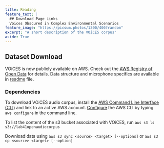 ```yaml
---
title: Reading
feature_text: |
  ## Download Page Links
  Voices Obscured in Complex Environmental Scenarios
feature_image: "https://picsum.photos/1300/400?random"
excerpt: "A short description of the VOiCES corpus"
aside: True
---
```


## Dataset Download

VOiCES is now publicly available on AWS. Check out the [AWS Registry of Open Data](https://registry.opendata.aws/lab41-sri-voices/) for details. Data structure
and microphone specifics are available in [readme](Lab41-SRI-VOiCES_README.md) file.  

### Dependencies

To download VOiCES audio corpus, install the 
[AWS Command Line Interface (CLI)](https://aws.amazon.com/cli/) and link to an active AWS account.
[Configure](https://docs.aws.amazon.com/cli/latest/userguide/cli-chap-getting-started.html) the AWS CLI by typing `aws configure` in the command line.

To list the content of the s3 bucket associated with VOiCES, run
```aws s3 ls s3://lab41openaudiocorpus```

Download data using
```aws s3 sync <source> <target> [--options]```
or
```aws s3 cp <source> <target> [--option]```
